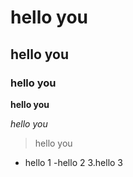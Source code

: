 # hello you
## hello you 
### hello you


**hello you**

*hello you*
>hello you
- hello 1
-hello 2
3.hello 3
